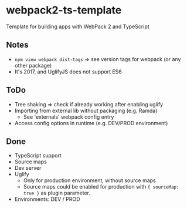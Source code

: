 # webpack2-ts-template
Template for building apps with WebPack 2 and TypeScript

## Notes
- `npm view webpack dist-tags` => see version tags for webpack (or any other package)
- It's 2017, and UglifyJS does not support ES6

## ToDo
- Tree shaking => check if already working after enabling uglify
- Importing from external lib without packaging (e.g. Ramda)
	- See 'externals' webpack config entry
- Access config options in runtime (e.g. DEV/PROD environment)

## Done
- TypeScript support
- Source maps
- Dev server
- Uglify
	- Only for production environment, without source maps
	- Source maps could be enabled for production with `{ sourceMap: true }`
		as plugin parameter.
- Environments: DEV / PROD
